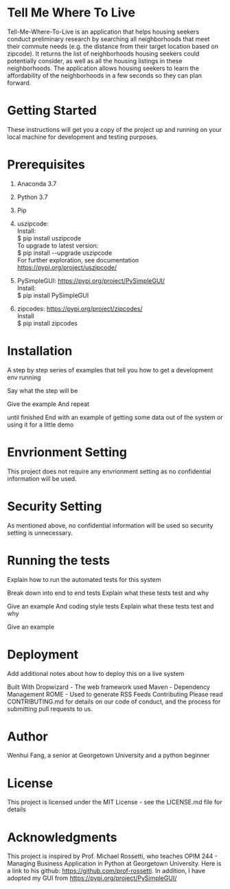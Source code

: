 # Tell Me Where To Live

Tell-Me-Where-To-Live is an application that helps housing seekers conduct preliminary research by searching all neighborhoods that meet their commute needs (e.g. the distance from their target location based on zipcode). It returns the list of neighborhoods housing seekers could potentially consider, as well as all the housing listings in these neighborhoods. The application allows housing seekers to learn the affordability of the neighborhoods in a few seconds so they can plan forward.

# Getting Started
These instructions will get you a copy of the project up and running on your local machine for development and testing purposes. 

# Prerequisites
1. Anaconda 3.7
2. Python 3.7
3. Pip
4. uszipcode: 
  <br />Install:
  <br />$ pip install uszipcode
  <br />To upgrade to latest version:
  <br />$ pip install --upgrade uszipcode
  <br />For further exploration, see documentation 
        https://pypi.org/project/uszipcode/
5. PySimpleGUI: https://pypi.org/project/PySimpleGUI/
  <br />Install:
  <br />$ pip install PySimpleGUI

6. zipcodes: https://pypi.org/project/zipcodes/
  <br />Install
  <br />$ pip install zipcodes

# Installation
A step by step series of examples that tell you how to get a development env running

Say what the step will be

Give the example
And repeat

until finished
End with an example of getting some data out of the system or using it for a little demo

# Envrionment Setting
This project does not require any envrionment setting as no confidential information will be used. 

# Security Setting
As mentioned above, no confidential information will be used so security setting is unnecessary. 

# Running the tests
Explain how to run the automated tests for this system

Break down into end to end tests
Explain what these tests test and why

Give an example
And coding style tests
Explain what these tests test and why

Give an example

# Deployment
Add additional notes about how to deploy this on a live system

Built With
Dropwizard - The web framework used
Maven - Dependency Management
ROME - Used to generate RSS Feeds
Contributing
Please read CONTRIBUTING.md for details on our code of conduct, and the process for submitting pull requests to us.

# Author
Wenhui Fang, a senior at Georgetown University and a python beginner 

# License
This project is licensed under the MIT License - see the LICENSE.md file for details

# Acknowledgments
This project is inspired by Prof. Michael Rossetti, who teaches OPIM 244 - Managing Business Application in Python at Georgetown University. Here is a link to his github: https://github.com/prof-rossetti. In addition, I have adopted my GUI from https://pypi.org/project/PySimpleGUI/
